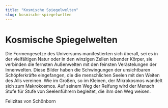 ```yaml
---
title: "Kosmische Spiegelwelten"
slug: kosmische-spiegelwelten
---
```


# Kosmische Spiegelwelten

Die Formengesetze des Universums manifestierten sich überall,
sei es in der vielfältigen Natur oder in den winzigen Zellen
lebender Körper, sie verbinden die fernsten Außenwelten mit
den feinsten Verästelungen der Innenwelten. Diese Bilder haben
die Schwingungen der unsichtbaren Schöpferkräfte eingefangen,
die die menschlichen Seelen mit den Weiten des Alls vereinen.
Wie im Großen, so im Kleinen,
der Mikrokosmos wandelt sich zum Makrokosmos.
Auf seinem Weg der Reifung wird der Mensch Stufe für Stufe
von Seelenführern begleitet, die ihm den Weg weisen.

Felizitas von Schönborn
